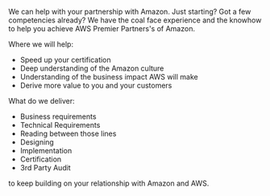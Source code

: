 We can help with your partnership with Amazon. Just starting? Got a few competencies already? 
We have the coal face experience and the knowhow to help you achieve AWS Premier Partners's of Amazon. 

Where we will help:
* Speed up your certification
* Deep understanding of the Amazon culture
* Understanding of the business impact AWS will make
* Derive more value to you and your customers

What do we deliver:
* Business requirements
* Technical Requirements
* Reading between those lines
* Designing
* Implementation
* Certification
* 3rd Party Audit
  
to keep building on your relationship with Amazon and AWS. 